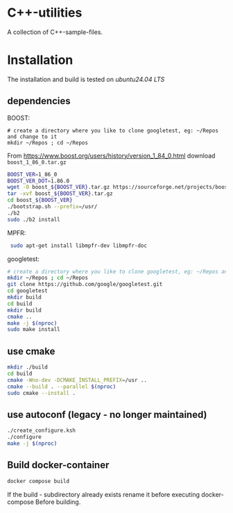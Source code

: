 # C++-utilities
A collection of C++-sample-files.

# Installation
The installation and build is tested on *ubuntu24.04 LTS*
## dependencies

BOOST:
```
# create a directory where you like to clone googletest, eg: ~/Repos and change to it
mkdir ~/Repos ; cd ~/Repos
```
From https://www.boost.org/users/history/version_1_84_0.html download `boost_1_86_0.tar.gz`

```bash
BOOST_VER=1_86_0
BOOST_VER_DOT=1.86.0
wget -O boost_${BOOST_VER}.tar.gz https://sourceforge.net/projects/boost/files/boost/${BOOST_VER_DOT}/boost_${BOOST_VER}.tar.gz/download
tar -xvf boost_${BOOST_VER}.tar.gz
cd boost_${BOOST_VER}
./bootstrap.sh --prefix=/usr/
./b2
sudo ./b2 install
```

MPFR:
```bash
 sudo apt-get install libmpfr-dev libmpfr-doc
```

googletest:
```bash
# create a directory where you like to clone googletest, eg: ~/Repos and change to it
mkdir ~/Repos ; cd ~/Repos
git clone https://github.com/google/googletest.git
cd googletest
mkdir build
cd build
mkdir build
cmake ..
make -j $(nproc)
sudo make install
```

## use cmake
```bash
mkdir ./build
cd build
cmake -Wno-dev -DCMAKE_INSTALL_PREFIX=/usr ..
cmake --build . --parallel $(nproc)
sudo cmake --install .
```

## use autoconf (legacy - no longer maintained)
```bash
./create_configure.ksh
./configure
make -j $(nproc)
```

## Build docker-container
```bash
docker compose build
```
If the build - subdirectory already exists rename it before executing docker-compose Before building.

